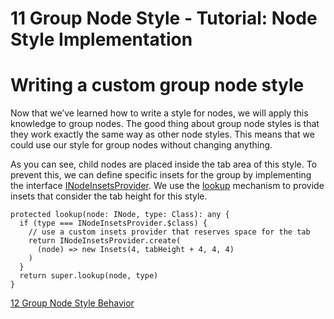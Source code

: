 <!--
 //////////////////////////////////////////////////////////////////////////////
 // @license
 // This file is part of yFiles for HTML 2.6.0.4.
 // Use is subject to license terms.
 //
 // Copyright (c) 2000-2024 by yWorks GmbH, Vor dem Kreuzberg 28,
 // 72070 Tuebingen, Germany. All rights reserved.
 //
 //////////////////////////////////////////////////////////////////////////////
-->
# 11 Group Node Style - Tutorial: Node Style Implementation

# Writing a custom group node style

Now that we’ve learned how to write a style for nodes, we will apply this knowledge to group nodes. The good thing about group node styles is that they work exactly the same way as other node styles. This means that we could use our style for group nodes without changing anything.

As you can see, child nodes are placed inside the tab area of this style. To prevent this, we can define specific insets for the group by implementing the interface [INodeInsetsProvider](https://docs.yworks.com/yfileshtml/#/api/INodeInsetsProvider). We use the [lookup](https://docs.yworks.com/yfileshtml/#/dguide/customizing_concepts_lookup) mechanism to provide insets that consider the tab height for this style.

```
protected lookup(node: INode, type: Class): any {
  if (type === INodeInsetsProvider.$class) {
    // use a custom insets provider that reserves space for the tab
    return INodeInsetsProvider.create(
      (node) => new Insets(4, tabHeight + 4, 4, 4)
    )
  }
  return super.lookup(node, type)
}
```

[12 Group Node Style Behavior](../../tutorial-style-implementation-node/12-group-node-style-behavior/)
